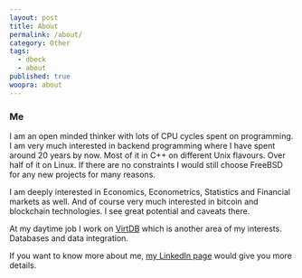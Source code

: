 ```yaml
---
layout: post
title: About
permalink: /about/
category: Other
tags: 
  - dbeck
  - about
published: true
woopra: about
---
```


### Me

I am an open minded thinker with lots of CPU cycles spent on programming. I am very much interested in backend programming where I have spent around 20 years by now. Most of it in C++ on different Unix flavours. Over half of it on Linux. If there are no constraints I would still choose FreeBSD for any new projects for many reasons.

I am deeply interested in Economics, Econometrics, Statistics and Financial markets as well. And of course very much interested in bitcoin and blockchain technologies. I see great potential and caveats there.

At my daytime job I work on [VirtDB](http://www.virtdb.com) which is another area of my interests. Databases and data integration.

If you want to know more about me, [my LinkedIn page](https://hu.linkedin.com/in/davidbeckhungary) would give you more details.
